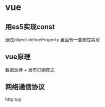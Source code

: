 # vue 

## 用es5实现const

通过object.defineProperty  里面有一些属性实现

## vue原理

数据劫持 + 发布订阅模式

## 网络通信协议

http tcp 
